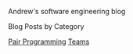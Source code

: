 Andrew's software engineering blog

Blog Posts by Category

[Pair Programming](https://amcneil36.github.io/blogs/categories/pair-programming)
[Teams](https://amcneil36.github.io/blogs/categories/teams)
